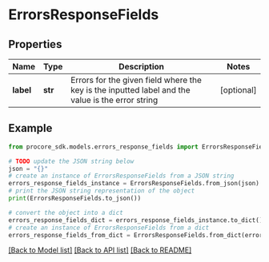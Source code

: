 # ErrorsResponseFields


## Properties

Name | Type | Description | Notes
------------ | ------------- | ------------- | -------------
**label** | **str** | Errors for the given field where the key is the inputted label and the value is the error string | [optional] 

## Example

```python
from procore_sdk.models.errors_response_fields import ErrorsResponseFields

# TODO update the JSON string below
json = "{}"
# create an instance of ErrorsResponseFields from a JSON string
errors_response_fields_instance = ErrorsResponseFields.from_json(json)
# print the JSON string representation of the object
print(ErrorsResponseFields.to_json())

# convert the object into a dict
errors_response_fields_dict = errors_response_fields_instance.to_dict()
# create an instance of ErrorsResponseFields from a dict
errors_response_fields_from_dict = ErrorsResponseFields.from_dict(errors_response_fields_dict)
```
[[Back to Model list]](../README.md#documentation-for-models) [[Back to API list]](../README.md#documentation-for-api-endpoints) [[Back to README]](../README.md)


